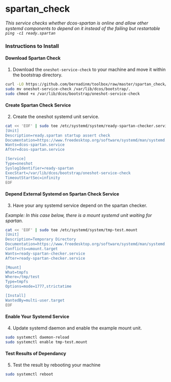 # spartan_check
_This service checks whether dcos-spartan is online and allow other systemd components to depend on it instead of the failing  but restartable `ping -c1 ready.spartan`_

### Instructions to Install

#### Download Spartan Check

1. Download the `oneshot-service-check` to your machine and move it within the bootstrap directory. 

```bash
curl -LO https://github.com/bernadinm/toolbox/raw/master/spartan_check/bin/oneshot-service-check
sudo mv oneshot-service-check /var/lib/dcos/bootstrap/.
sudo chmod +x /var/lib/dcos/bootstrap/oneshot-service-check
```

#### Create Spartan Check Service

2. Create the oneshot systemd unit service. 

```bash
cat << 'EOF' | sudo tee /etc/systemd/system/ready-spartan-checker.service
[Unit]
Description=ready.spartan startup assert check
Documentation=https://www.freedesktop.org/software/systemd/man/systemd.unit.html
Wants=dcos-spartan.service
After=dcos-spartan.service

[Service]
Type=oneshot
SyslogIdentifier=ready-spartan
ExecStart=/var/lib/dcos/bootstrap/oneshot-service-check
TimeoutStartSec=infinity
EOF
```

#### Depend External Systemd on Spartan Check Service

3. Have your any systemd service depend on the spartan checker. 

_Example: In this case below, there is a mount systemd unit waiting for spartan._


```bash
cat << 'EOF' | sudo tee /etc/systemd/system/tmp-test.mount
[Unit]
Description=Temporary Directory
Documentation=https://www.freedesktop.org/software/systemd/man/systemd.unit.html
Conflicts=umount.target
Wants=ready-spartan-checker.service
After=ready-spartan-checker.service

[Mount]
What=tmpfs
Where=/tmp/test
Type=tmpfs
Options=mode=1777,strictatime

[Install]
WantedBy=multi-user.target
EOF
```

#### Enable Your Systemd Service

4. Update systemd daemon and enable the example mount unit.

```bash
sudo systemctl daemon-reload
sudo systemctl enable tmp-test.mount 
```

#### Test Results of Dependancy

5. Test the result by rebooting your machine

```bash
sudo systemctl reboot
```
